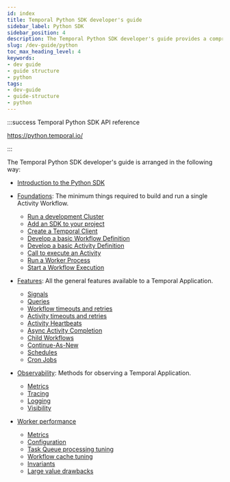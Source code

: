 ```yaml
---
id: index
title: Temporal Python SDK developer's guide
sidebar_label: Python SDK
sidebar_position: 4
description: The Temporal Python SDK developer's guide provides a comprehensive overview of the structures, primitives, and features used in Temporal Application development.
slug: /dev-guide/python
toc_max_heading_level: 4
keywords:
- dev guide
- guide structure
- python
tags:
- dev-guide
- guide-structure
- python
---
```


<!-- THIS FILE IS GENERATED. DO NOT EDIT THIS FILE DIRECTLY -->

:::success Temporal Python SDK API reference

https://python.temporal.io/

:::

The Temporal Python SDK developer's guide is arranged in the following way:

- [Introduction to the Python SDK](/dev-guide/python/introduction#)

- [Foundations](/dev-guide/python/foundations): The minimum things required to build and run a single Activity Workflow.

  - [Run a development Cluster](/dev-guide/python/foundations#run-a-dev-cluster)
  - [Add an SDK to your project](/dev-guide/python/foundations#add-your-sdk)
  - [Create a Temporal Client](/dev-guide/python/foundations#connect-to-a-cluster)
  - [Develop a basic Workflow Definition](/dev-guide/python/foundations#develop-workflows)
  - [Develop a basic Activity Definition](/dev-guide/python/foundations#develop-activities)
  - [Call to execute an Activity](/dev-guide/python/foundations#activity-execution)
  - [Run a Worker Process](/dev-guide/python/foundations#run-worker-processes)
  - [Start a Workflow Execution](/dev-guide/python/foundations#start-workflow-execution)

- [Features](/dev-guide/python/features): All the general features available to a Temporal Application.

  - [Signals](/dev-guide/python/features#signals)
  - [Queries](/dev-guide/python/features#queries)
  - [Workflow timeouts and retries](/dev-guide/python/features#workflow-timeouts)
  - [Activity timeouts and retries](/dev-guide/python/features#activity-timeouts)
  - [Activity Heartbeats](/dev-guide/python/features#activity-heartbeats)
  - [Async Activity Completion](/dev-guide/python/features#asynchronous-activity-completion)
  - [Child Workflows](/dev-guide/python/features#child-workflows)
  - [Continue-As-New](/dev-guide/python/features#continue-as-new)
  - [Schedules](/dev-guide/python/features#schedule-a-workflow)
  - [Cron Jobs](/dev-guide/python/features#temporal-cron-jobs)

- [Observability](/dev-guide/python/observability): Methods for observing a Temporal Application.

  - [Metrics](/dev-guide/python/observability#metrics)
  - [Tracing](/dev-guide/python/observability#tracing)
  - [Logging](/dev-guide/python/observability#logging)
  - [Visibility](/dev-guide/python/observability#visibility)

- [Worker performance](/dev-guide/worker-performance)

  - [Metrics](/dev-guide/worker-performance#metrics)
  - [Configuration](/dev-guide/worker-performance#configuration)
  - [Task Queue processing tuning](/dev-guide/worker-performance#task-queues-processing-tuning)
  - [Workflow cache tuning](/dev-guide/worker-performance#workflow-cache-tuning)
  - [Invariants](/dev-guide/worker-performance#invariants)
  - [Large value drawbacks](/dev-guide/worker-performance#drawbacks-of-putting-just-large-values-everywhere)
